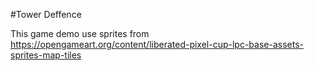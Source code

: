 #Tower Deffence

This game demo use sprites from https://opengameart.org/content/liberated-pixel-cup-lpc-base-assets-sprites-map-tiles